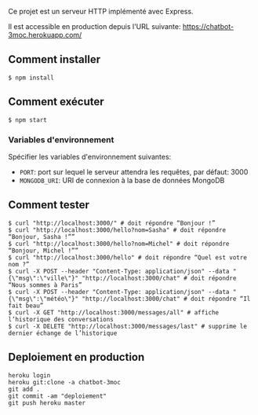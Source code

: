 Ce projet est un serveur HTTP implémenté avec Express.

Il est accessible en production depuis l'URL suivante: https://chatbot-3moc.herokuapp.com/

## Comment installer

```
$ npm install
```

## Comment exécuter

```
$ npm start
```

### Variables d'environnement

Spécifier les variables d'environnement suivantes:

- `PORT`: port sur lequel le serveur attendra les requêtes, par défaut: 3000
- `MONGODB_URI`: URI de connexion à la base de données MongoDB

## Comment tester

```
$ curl "http://localhost:3000/" # doit répondre “Bonjour !”
$ curl "http://localhost:3000/hello?nom=Sasha" # doit répondre “Bonjour, Sasha !””
$ curl "http://localhost:3000/hello?nom=Michel" # doit répondre “Bonjour, Michel !””
$ curl "http://localhost:3000/hello" # doit répondre “Quel est votre nom ?”
$ curl -X POST --header "Content-Type: application/json" --data "{\"msg\":\"ville\"}" "http://localhost:3000/chat" # doit répondre “Nous sommes à Paris”
$ curl -X POST --header "Content-Type: application/json" --data "{\"msg\":\"météo\"}" "http://localhost:3000/chat" # doit répondre “Il fait beau”
$ curl -X GET "http://localhost:3000/messages/all" # affiche l’historique des conversations
$ curl -X DELETE "http://localhost:3000/messages/last" # supprime le dernier échange de l’historique
```

## Deploiement en production

```
heroku login
heroku git:clone -a chatbot-3moc
git add .
git commit -am "deploiement"
git push heroku master
```
